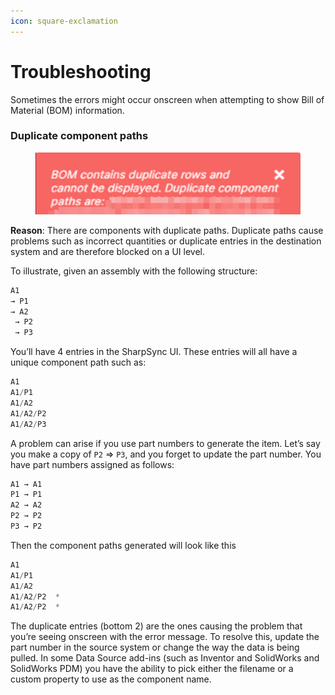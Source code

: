```yaml
---
icon: square-exclamation
---
```


# Troubleshooting

Sometimes the errors might occur onscreen when attempting to show Bill of Material (BOM) information.



### Duplicate component paths

<figure><img src="../.gitbook/assets/error_bom_contains_duplicate_rows.png" alt=""><figcaption></figcaption></figure>

**Reason**: There are components with duplicate paths. Duplicate paths cause problems such as incorrect quantities or duplicate entries in the destination system and are therefore blocked on a UI level.

To illustrate, given an assembly with the following structure:

```javascript
A1
→ P1
→ A2
 → P2
 → P3
```

You’ll have 4 entries in the SharpSync UI. These entries will all have a unique component path such as:

```javascript
A1
A1/P1
A1/A2
A1/A2/P2
A1/A2/P3
```

A problem can arise if you use part numbers to generate the item. Let’s say you make a copy of `P2` => `P3`, and you forget to update the part number. You have part numbers assigned as follows:

```javascript
A1 → A1
P1 → P1
A2 → A2
P2 → P2
P3 → P2
```

Then the component paths generated will look like this

```javascript
A1
A1/P1
A1/A2
A1/A2/P2  *
A1/A2/P2  *
```

The duplicate entries (bottom 2) are the ones causing the problem that you’re seeing onscreen with the error message. To resolve this, update the part number in the source system or change the way the data is being pulled. In some Data Source add-ins (such as Inventor and SolidWorks and SolidWorks PDM) you have the ability to pick either the filename or a custom property to use as the component name.
